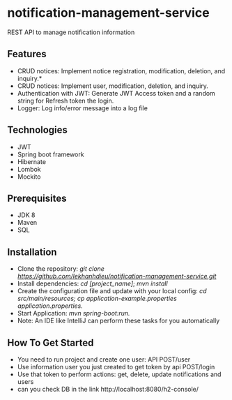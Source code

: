 # notification-management-service
REST API to manage notification information

## Features

- CRUD notices: Implement notice registration, modification, deletion, and inquiry.*
- CRUD notices:  Implement user, modification, deletion, and inquiry.
- Authentication with JWT: Generate JWT Access token and a random string for Refresh token the login.
- Logger: Log info/error message into a log file

## Technologies
- JWT
- Spring boot framework
- Hibernate
- Lombok
- Mockito

## Prerequisites
- JDK 8
- Maven
- SQL

## Installation

- Clone the repository: 
  *git clone https://github.com/lekhanhdieu/notification-management-service.git*
- Install dependencies: 
   *cd [project_name]*; 
   *mvn install*
- Create the configuration file and update with your local config: 
  *cd src/main/resources; 
  cp application-example.properties application.properties.*
- Start Application: 
  *mvn spring-boot:run.*
- Note: An IDE like IntelliJ can perform these tasks for you automatically
## How To Get Started
- You need to run project and create one user: API POST/user
- Use information user you just created to get token by api POST/login
- Use that token to perform actions: get, delete, update notifications and users
- can you check DB in the link http://localhost:8080/h2-console/
